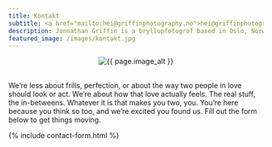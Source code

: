 ```yaml
---
title: Kontakt
subtitle: <a href="mailto:hei@griffinphotography.no">hei@griffinphotography.no</a>
description: Jonnathan Griffin is a bryllupfotograf based in Oslo, Norway
featured_image: /images/kontakt.jpg
---
```


<center><img data-aos="fade-up" src="{{ page.featured_image }}" alt="{{ page.image_alt }}" /></center>
<br>

We’re less about frills, perfection, or about the way two people in love should look or act. We’re about how that love actually feels. The real stuff, the in-betweens. Whatever it is that makes you two, you.
You’re here because you think so too, and we’re excited you found us. Fill out the form below to get things moving.

{% include contact-form.html %}
